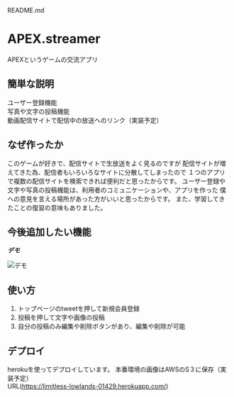 README.md
# APEX.streamer

APEXというゲームの交流アプリ

## 簡単な説明


ユーザー登録機能 </br>
写真や文字の投稿機能 </br>
動画配信サイトで配信中の放送へのリンク（実装予定）

## なぜ作ったか
このゲームが好きで、配信サイトで生放送をよく見るのですが
配信サイトが増えてきた為、配信者もいろいろなサイトに分散してしまったので
１つのアプリで複数の配信サイトを検索できれば便利だと思ったからです。
ユーザー登録や文字や写真の投稿機能は、利用者のコミュニケーションや、アプリを作った
僕への意見を言える場所があった方がいいと思ったからです。
また、学習してきたことの復習の意味もありました。

 ## 今後追加したい機能
 

***デモ***

![デモ](https://user-images.githubusercontent.com/67727302/92088968-8e228f00-ee08-11ea-8197-c251fa4b81f5.gif)




## 使い方

1. トップページのtweetを押して新規会員登録
2. 投稿を押して文字や画像の投稿
3. 自分の投稿のみ編集や削除ボタンがあり、編集や削除が可能




## デプロイ

herokuを使ってデプロイしています。
本番環境の画像はAWSのS３に保存（実装予定）</br>
URL(https://limitless-lowlands-01429.herokuapp.com/)
